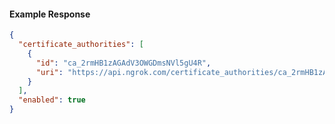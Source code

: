 <!-- Code generated for API Clients. DO NOT EDIT. -->
#### Example Response
```json
{
  "certificate_authorities": [
    {
      "id": "ca_2rmHB1zAGAdV3OWGDmsNVl5gU4R",
      "uri": "https://api.ngrok.com/certificate_authorities/ca_2rmHB1zAGAdV3OWGDmsNVl5gU4R"
    }
  ],
  "enabled": true
}
